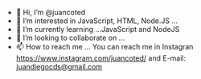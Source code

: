 - 👋 Hi, I’m @juancoted
- 👀 I’m interested in JavaScript, HTML, Node.JS ...
- 🌱 I’m currently learning ...JavaScript and NodeJS
- 💞️ I’m looking to collaborate on ...
- 📫 How to reach me ... You can reach me in Instagran https://www.instagram.com/juancoted/ and E-mail: juandiegocds@gmail.com

<!---
juancoted/juancoted is a ✨ special ✨ repository because its `README.md` (this file) appears on your GitHub profile.
You can click the Preview link to take a look at your changes.
--->
